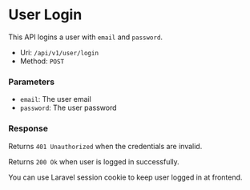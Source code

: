 # User Login
This API logins a user with `email` and `password`.

- Uri: `/api/v1/user/login`
- Method: `POST`

### Parameters
- `email`: The user email
- `password`: The user password

### Response
Returns `401 Unauthorized` when the credentials are invalid.

Returns `200 Ok` when user is logged in successfully.

You can use Laravel session cookie to keep user logged in at frontend.

